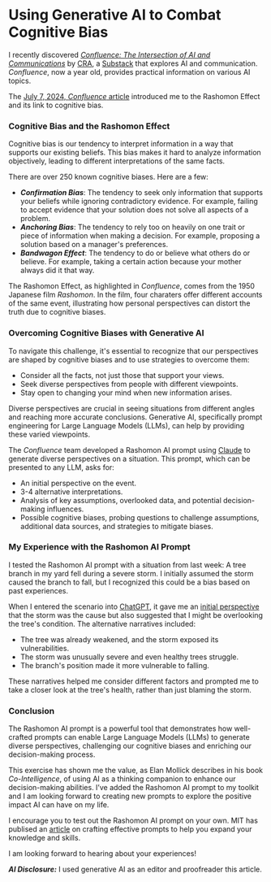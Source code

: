 # Using Generative AI to Combat Cognitive Bias

I recently discovered [*Confluence: The Intersection of AI and Communications*](https://craai.substack.com/) by [CRA](https://crainc.com/), a [Substack](https://substack.com/home) that explores AI and communication.  *Confluence*, now a year old, provides practical information on various AI topics.   

The [July 7, 2024, *Confluence* article](https://craai.substack.com/p/confluence-for-7724) introduced me to the Rashomon Effect and its link to cognitive bias.

### Cognitive Bias and the Rashomon Effect

Cognitive bias is our tendency to interpret information in a way that supports our existing beliefs.  This bias makes it hard to analyze information objectively, leading to different interpretations of the same facts. 

There are over 250 known cognitive biases.  Here are a few:
- ***Confirmation Bias***: The tendency to seek only information that supports your beliefs while ignoring contradictory evidence.  For example, failing to accept evidence that your solution does not solve all aspects of a problem.
- ***Anchoring Bias***: The tendency to rely too on heavily on one trait or piece of information when making a decision.  For example, proposing a solution based on a manager's preferences.
- ***Bandwagon Effect***: The tendency to do or believe what others do or believe.  For example, taking a certain action because your mother always did it that way.

The Rashomon Effect, as highlighted in *Confluence*, comes from the 1950 Japanese film *Rashomon*.  In the film, four charaters offer different accounts of the same event, illustrating how personal perspectives can distort the truth due to cognitive biases.

### Overcoming Cognitive Biases with Generative AI

To navigate this challenge, it's essential to recognize that our perspectives are shaped by cognitive biases and to use strategies to overcome them:

- Consider all the facts, not just those that support your views.
- Seek diverse perspectives from people with different viewpoints.
- Stay open to changing your mind when new information arises.

Diverse perspectives are crucial in seeing situations from different angles and reaching more accurate conclusions.  Generative AI, specifically prompt engineering for Large Language Models (LLMs), can help by providing these varied viewpoints.

The *Confluence* team developed a Rashomon AI prompt using [Claude](https://claude.ai/login?returnTo=%2F%3F) to generate diverse perspectives on a situation.  This prompt, which can be presented to any LLM, asks for:

- An initial perspective on the event.
- 3-4 alternative interpretations.
- Analysis of key assumptions, overlooked data, and potential decision-making influences.
- Possible cognitive biases, probing questions to challenge assumptions, additional data sources, and strategies to mitigate biases. 

### My Experience with the Rashomon AI Prompt

I tested the Rashomon AI prompt with a situation from last week: A tree branch in my yard fell during a severe storm.  I initially assumed the storm caused the branch to fall, but I recognized this could be a bias based on past experiences.

When I entered the scenario into [ChatGPT](https://chatgpt.com/), it gave me an [initial perspective](../documentation/RashomonExample.md) that the storm was the cause but also suggested that I might be overlooking the tree's condition.  The alternative narratives included:

- The tree was already weakened, and the storm exposed its vulnerabilities. 
- The storm was unusually severe and even healthy trees struggle.
- The branch's position made it more vulnerable to falling.

These narratives helped me consider different factors and prompted me to take a closer look at the tree's health, rather than just blaming the storm.

### Conclusion

The Rashomon AI prompt is a powerful tool that demonstrates how well-crafted prompts can enable Large Language Models (LLMs) to generate diverse perspectives, challenging our cognitive biases and enriching our decision-making process.

This exercise has shown me the value, as Elan Mollick describes in his book *Co-Intelligence*, of using AI as a thinking companion to enhance our decision-making abilities.  I’ve added the Rashomon AI prompt to my toolkit and I am looking forward to creating new prompts to explore the positive impact AI can have on my life.

I encourage you to test out the Rashomon AI prompt on your own.  MIT has publised an [article](https://mitsloanedtech.mit.edu/ai/basics/effective-prompts/) on crafting effective prompts to help you expand your knowledge and skills.  

I am looking forward to hearing about your experiences!


***AI Disclosure:***  I used generative AI as an editor and proofreader this article.
